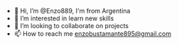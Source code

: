 - 👋 Hi, I’m @Enzo889, I'm from Argentina
- 👀 I’m interested in learn new skills
- 💞️ I’m looking to collaborate on projects 
- 📫 How to reach me enzobustamante895@gmail.com
